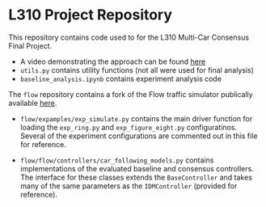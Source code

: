 # L310 Project Repository

This repository contains code used to for the L310 Multi-Car Consensus Final Project.
- A video demonstrating the approach can be found [here](https://drive.google.com/file/d/1GWeQMgfHg4Q-loS0FVRbkIEhZfwMnKV_/view?usp=sharinghere)
- `utils.py` contains utility functions (not all were used for final analysis)
- `baseline_analysis.ipynb` contains experiment analysis code

The `flow` repository contains a fork of the Flow traffic simulator publically available [here](https://github.com/flow-project/flow).
- `flow/expamples/exp_simulate.py` contains the main driver function for loading the `exp_ring.py` and `exp_figure_eight.py` configuratinos.  Several of the experiment configurations are commented out in this file for reference.

- `flow/flow/controllers/car_following_models.py` contains implementations of the evaluated baseline and consensus controllers. The interface for these classes extends the `BaseController` and takes many of the same parameters as the `IDMController` (provided for reference).
